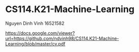 # CS114.K21-Machine-Learning

Nguyen Dinh Vinh 16521582

https://docs.google.com/viewer?url=https://github.com/ndvinh98/CS114.K21-Machine-Learning/blob/master/cv.pdf
